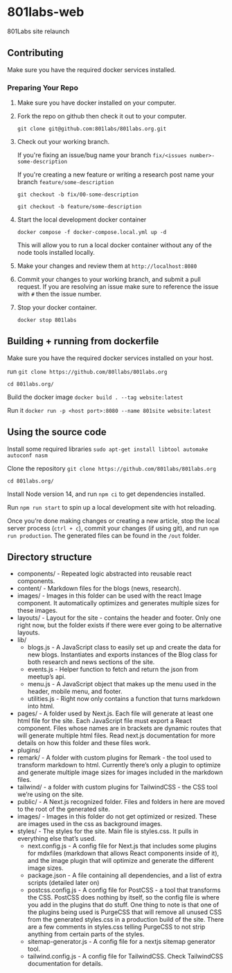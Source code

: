 # 801labs-web

801Labs site relaunch

## Contributing

Make sure you have the required docker services installed.

### Preparing Your Repo

1. Make sure you have docker installed on your computer.

2. Fork the repo on github then check it out to your computer.
   
   `git clone git@github.com:801labs/801labs.org.git`

3. Check out your working branch.
   
   If you're fixing an issue/bug name your branch `fix/<issues number>-some-description`
   
   If you're creating a new feature or writing a research post name your branch `feature/some-description`
   
   `git checkout -b fix/00-some-description`
   
   `git checkout -b feature/some-description`

4. Start the local development docker container
   
   `docker compose -f docker-compose.local.yml up -d`
   
   This will allow you to run a local docker container without any of the node tools installed locally.
   
5. Make your changes and review them at `http://localhost:8080`

6. Commit your changes to your working branch, and submit a pull request. If you are resolving an issue make sure to reference the issue with `#` then the issue number.

7. Stop your docker container.

   `docker stop 801labs`

## Building + running from dockerfile

Make sure you have the required docker services installed on your host.

run `git clone https://github.com/80llabs/801labs.org`

`cd 801labs.org/`

Build the docker image `docker build . --tag website:latest`

Run it `docker run -p <host port>:8080 --name 801site website:latest`

## Using the source code

Install some required libraries `sudo apt-get install libtool automake autoconf nasm`

Clone the repository `git clone https://github.com/801labs/801labs.org`

`cd 801labs.org/`

Install Node version 14, and run `npm ci` to get dependencies installed.

Run `npm run start` to spin up a local development site with hot reloading.

Once you’re done making changes or creating a new article, stop the local server process (`ctrl + c`), commit your changes (if using git), and run `npm run production`. The generated files can be found in the `/out` folder.

## Directory structure

* components/ - Repeated logic abstracted into reusable react components.
* content/ - Markdown files for the blogs (news, research).
* images/ - Images in this folder can be used with the react Image component. It automatically optimizes and generates multiple sizes for these images.
* layouts/ - Layout for the site - contains the header and footer. Only one right now, but the folder exists if there were ever going to be alternative layouts.
* lib/
  * blogs.js - A JavaScript class to easily set up and create the data for new blogs. Instantiates and exports instances of the Blog class for both research and news sections of the site.
  * events.js - Helper function to fetch and return the json from meetup’s api.
  * menu.js - A JavaScript object that makes up the menu used in the header, mobile menu, and footer.
  * utilities.js - Right now only contains a function that turns markdown into html.
* pages/ - A folder used by Next.js. Each file will generate at least one html file for the site. Each JavaScript file must export a React component. Files whose names are in brackets are dynamic routes that will generate multiple html files. Read next.js documentation for more details on how this folder and these files work.
* plugins/
* remark/ - A folder with custom plugins for Remark - the tool used to transform markdown to html. Currently there’s only a plugin to optimize and generate multiple image sizes for images included in the markdown files.
* tailwind/ - a folder with custom plugins for TailwindCSS - the CSS tool we’re using on the site.
* public/ - A Next.js recognized folder. Files and folders in here are moved to the root of the generated site.
* images/ - Images in this folder do not get optimized or resized. These are images used in the css as background images.
* styles/ - The styles for the site. Main file is styles.css. It pulls in everything else that’s used.
  * next.config.js - A config file for Next.js that includes some plugins for mdxfiles (markdown that allows React components inside of it), and the image plugin that will optimize and generate the different image sizes.
  * package.json - A file containing all dependencies, and a list of extra scripts (detailed later on)
  * postcss.config.js - A config file for PostCSS - a tool that transforms the CSS. PostCSS does nothing by itself, so the config file is where you add in the plugins that do stuff. One thing to note is that one of the plugins being used is PurgeCSS that will remove all unused CSS from the generated styles.css in a production build of the site. There are a few comments in styles.css telling PurgeCSS to not strip anything from certain parts of the styles.
  * sitemap-generator.js - A config file for a nextjs sitemap generator tool.
  * tailwind.config.js - A config file for TailwindCSS. Check TailwindCSS documentation for details.

